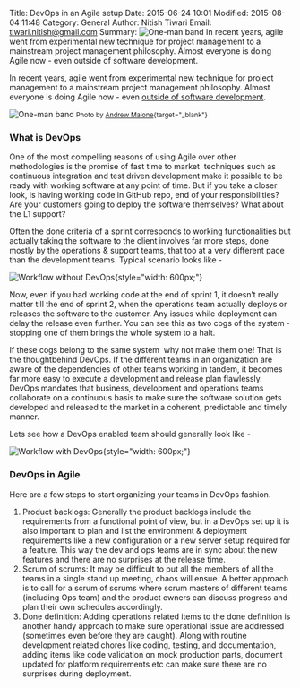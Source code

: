 Title: DevOps in an Agile setup
Date: 2015-06-24 10:01
Modified: 2015-08-04 11:48
Category: General
Author: Nitish Tiwari
Email: tiwari.nitish@gmail.com
Summary: ![One-man band]({filename}/images/2015-06-24_devops_in_an_agile_setup/one_man_band.jpg "One-man band") In recent years, agile went from experimental new technique for project management to a mainstream project management philosophy. Almost everyone is doing Agile now - even outside of software development.


In recent years, agile went from experimental new technique for project management to a mainstream project management philosophy. Almost everyone is doing Agile now - even [outside of software development](https://blog.tuesmon.com/agile_as_management_tool_for_non_IT.html "See the post 'Agile as management tool for non IT'").

![One-man band]({filename}/images/2015-06-24_devops_in_an_agile_setup/one_man_band.jpg "One-man band")
<small>Photo by [Andrew Malone](https://www.flickr.com/photos/andrewmalone/5163238038 "'One man band' by Andrew Malone, on Flickr"){target="_blank"}</small>

###  What is DevOps

One of the most compelling reasons of using Agile over other methodologies is the promise of fast time to market ­ techniques such as continuous integration and test driven development make it possible to be ready with working software at any point of time. But if you take a closer look, is having working code in GitHub repo, end of your responsibilities? Are your customers going to deploy the software themselves? What about the L1 support?

Often the done criteria of a sprint corresponds to working functionalities but actually taking the software to the client involves far more steps, done mostly by the operations & support teams, that too at a very different pace than the development teams. Typical scenario looks like -

![Workflow without DevOps]({filename}/images/2015-06-24_devops_in_an_agile_setup/without_devops.jpg "Workflow without DevOps"){style="width: 600px;"}

Now, even if you had working code at the end of sprint 1, it doesn’t really matter till the end of sprint 2, when the operations team actually deploys or releases the software to the customer. Any issues while deployment can delay the release even further. You can see this as two cogs of the system ­ stopping one of them brings the whole system to a halt.

If these cogs belong to the same system ­ why not make them one! That is the thoughtbehind DevOps. If the different teams in an organization are aware of the dependencies of other teams working in tandem, it becomes far more easy to execute a development and release plan flawlessly. DevOps mandates that business, development and operations teams collaborate on a continuous basis to make sure the software solution gets developed and released to the market in a coherent, predictable and timely manner.

Lets see how a DevOps enabled team should generally look like -

![Workflow with DevOps]({filename}/images/2015-06-24_devops_in_an_agile_setup/with_devops.jpg "Workflow with DevOps"){style="width: 600px;"}

### DevOps in Agile

Here are a few steps to start organizing your teams in DevOps fashion.

1. Product backlogs: Generally the product backlogs include the requirements from a functional point of view, but in a DevOps set up it is also important to plan and list the environment & deployment requirements like a new configuration or a new server setup required for a feature. This way the dev and ops teams are in sync about the new features and there are no surprises at the release time.
2. Scrum of scrums: It may be difficult to put all the members of all the teams in a single stand up meeting, chaos will ensue. A better approach is to call for a scrum of scrums where scrum masters of different teams (including Ops team) and the product owners can discuss progress and plan their own schedules accordingly.
3. Done definition: Adding operations related items to the done definition is another handy approach to make sure operational issue are addressed (sometimes even before they are caught). Along with routine development related chores like coding, testing, and documentation, adding items like code validation on mock production parts, document updated for platform requirements etc can make sure there are no surprises during deployment.
